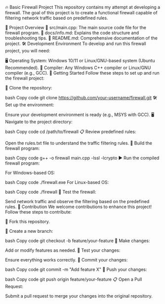 🔥 Basic Firewall Project
This repository contains my attempt at developing a firewall. The goal of this project is to create a functional firewall capable of filtering network traffic based on predefined rules.

📌 Project Overview
📁 src/main.cpp: The main source code file for the firewall program.
📄 docs/info.md: Explains the code structure and troubleshooting tips.
📝 README.md: Comprehensive documentation of the project.
🛠️ Development Environment
To develop and run this firewall project, you will need:

🖥️ Operating System: Windows 10/11 or Linux/GNU-based system (Ubuntu Recommended).
🔧 Compiler: Any Windows C++ compiler or Linux/GNU compiler (e.g., GCC).
🚀 Getting Started
Follow these steps to set up and run the firewall project:

🔀 Clone the repository:

bash
Copy code
git clone https://github.com/your-username/firewall.git
🛠️ Set up the environment:

Ensure your development environment is ready (e.g., MSYS with GCC).
🖥️ Navigate to the project directory:

bash
Copy code
cd /path/to/firewall
📋 Review predefined rules:

Open the rules.txt file to understand the traffic filtering rules.
🔨 Build the firewall program:

bash
Copy code
g++ -o firewall main.cpp -lssl -lcrypto
▶️ Run the compiled firewall program:

For Windows-based OS:

bash
Copy code
./firewall.exe
For Linux-based OS:

bash
Copy code
./firewall
🔬 Test the firewall:

Send network traffic and observe the filtering based on the predefined rules.
🤝 Contribution
We welcome contributions to enhance this project! Follow these steps to contribute:

🔀 Fork this repository.

🌿 Create a new branch:

bash
Copy code
git checkout -b feature/your-feature
🔧 Make changes:

Add or modify features as needed.
🧪 Test your changes:

Ensure everything works correctly.
💾 Commit your changes:

bash
Copy code
git commit -m "Add feature X"
🔀 Push your changes:

bash
Copy code
git push origin feature/your-feature
📋 Open a Pull Request:

Submit a pull request to merge your changes into the original repository.

